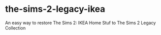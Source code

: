 # the-sims-2-legacy-ikea
An easy way to restore The Sims 2: IKEA Home Stuf to The Sims 2 Legacy Collection
